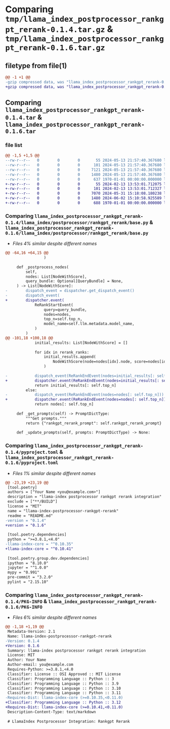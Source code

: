 # Comparing `tmp/llama_index_postprocessor_rankgpt_rerank-0.1.4.tar.gz` & `tmp/llama_index_postprocessor_rankgpt_rerank-0.1.6.tar.gz`

## filetype from file(1)

```diff
@@ -1 +1 @@
-gzip compressed data, was "llama_index_postprocessor_rankgpt_rerank-0.1.4.tar", max compression
+gzip compressed data, was "llama_index_postprocessor_rankgpt_rerank-0.1.6.tar", max compression
```

## Comparing `llama_index_postprocessor_rankgpt_rerank-0.1.4.tar` & `llama_index_postprocessor_rankgpt_rerank-0.1.6.tar`

### file list

```diff
@@ -1,5 +1,5 @@
--rw-r--r--   0        0        0       55 2024-05-13 21:57:40.367680 llama_index_postprocessor_rankgpt_rerank-0.1.4/README.md
--rw-r--r--   0        0        0      101 2024-05-13 21:57:40.367680 llama_index_postprocessor_rankgpt_rerank-0.1.4/llama_index/postprocessor/rankgpt_rerank/__init__.py
--rw-r--r--   0        0        0     7121 2024-05-13 21:57:40.367680 llama_index_postprocessor_rankgpt_rerank-0.1.4/llama_index/postprocessor/rankgpt_rerank/base.py
--rw-r--r--   0        0        0     1480 2024-05-13 21:57:40.367680 llama_index_postprocessor_rankgpt_rerank-0.1.4/pyproject.toml
--rw-r--r--   0        0        0      637 1970-01-01 00:00:00.000000 llama_index_postprocessor_rankgpt_rerank-0.1.4/PKG-INFO
+-rw-r--r--   0        0        0       55 2024-02-13 13:53:01.712075 llama_index_postprocessor_rankgpt_rerank-0.1.6/README.md
+-rw-r--r--   0        0        0      101 2024-02-13 13:53:01.712327 llama_index_postprocessor_rankgpt_rerank-0.1.6/llama_index/postprocessor/rankgpt_rerank/__init__.py
+-rw-r--r--   0        0        0     7070 2024-05-31 15:18:08.180238 llama_index_postprocessor_rankgpt_rerank-0.1.6/llama_index/postprocessor/rankgpt_rerank/base.py
+-rw-r--r--   0        0        0     1480 2024-06-02 15:10:58.925589 llama_index_postprocessor_rankgpt_rerank-0.1.6/pyproject.toml
+-rw-r--r--   0        0        0      688 1970-01-01 00:00:00.000000 llama_index_postprocessor_rankgpt_rerank-0.1.6/PKG-INFO
```

### Comparing `llama_index_postprocessor_rankgpt_rerank-0.1.4/llama_index/postprocessor/rankgpt_rerank/base.py` & `llama_index_postprocessor_rankgpt_rerank-0.1.6/llama_index/postprocessor/rankgpt_rerank/base.py`

 * *Files 4% similar despite different names*

```diff
@@ -64,16 +64,15 @@
                 )
 
     def _postprocess_nodes(
         self,
         nodes: List[NodeWithScore],
         query_bundle: Optional[QueryBundle] = None,
     ) -> List[NodeWithScore]:
-        dispatch_event = dispatcher.get_dispatch_event()
-        dispatch_event(
+        dispatcher.event(
             ReRankStartEvent(
                 query=query_bundle,
                 nodes=nodes,
                 top_n=self.top_n,
                 model_name=self.llm.metadata.model_name,
             )
         )
@@ -101,18 +100,18 @@
             initial_results: List[NodeWithScore] = []
 
             for idx in rerank_ranks:
                 initial_results.append(
                     NodeWithScore(node=nodes[idx].node, score=nodes[idx].score)
                 )
 
-            dispatch_event(ReRankEndEvent(nodes=initial_results[: self.top_n]))
+            dispatcher.event(ReRankEndEvent(nodes=initial_results[: self.top_n]))
             return initial_results[: self.top_n]
         else:
-            dispatch_event(ReRankEndEvent(nodes=nodes[: self.top_n]))
+            dispatcher.event(ReRankEndEvent(nodes=nodes[: self.top_n]))
             return nodes[: self.top_n]
 
     def _get_prompts(self) -> PromptDictType:
         """Get prompts."""
         return {"rankgpt_rerank_prompt": self.rankgpt_rerank_prompt}
 
     def _update_prompts(self, prompts: PromptDictType) -> None:
```

### Comparing `llama_index_postprocessor_rankgpt_rerank-0.1.4/pyproject.toml` & `llama_index_postprocessor_rankgpt_rerank-0.1.6/pyproject.toml`

 * *Files 1% similar despite different names*

```diff
@@ -23,19 +23,19 @@
 [tool.poetry]
 authors = ["Your Name <you@example.com>"]
 description = "llama-index postprocessor rankgpt rerank integration"
 exclude = ["**/BUILD"]
 license = "MIT"
 name = "llama-index-postprocessor-rankgpt-rerank"
 readme = "README.md"
-version = "0.1.4"
+version = "0.1.6"
 
 [tool.poetry.dependencies]
 python = ">=3.8.1,<4.0"
-llama-index-core = "^0.10.35"
+llama-index-core = "^0.10.41"
 
 [tool.poetry.group.dev.dependencies]
 ipython = "8.10.0"
 jupyter = "^1.0.0"
 mypy = "0.991"
 pre-commit = "3.2.0"
 pylint = "2.15.10"
```

### Comparing `llama_index_postprocessor_rankgpt_rerank-0.1.4/PKG-INFO` & `llama_index_postprocessor_rankgpt_rerank-0.1.6/PKG-INFO`

 * *Files 6% similar despite different names*

```diff
@@ -1,18 +1,19 @@
 Metadata-Version: 2.1
 Name: llama-index-postprocessor-rankgpt-rerank
-Version: 0.1.4
+Version: 0.1.6
 Summary: llama-index postprocessor rankgpt rerank integration
 License: MIT
 Author: Your Name
 Author-email: you@example.com
 Requires-Python: >=3.8.1,<4.0
 Classifier: License :: OSI Approved :: MIT License
 Classifier: Programming Language :: Python :: 3
 Classifier: Programming Language :: Python :: 3.9
 Classifier: Programming Language :: Python :: 3.10
 Classifier: Programming Language :: Python :: 3.11
-Requires-Dist: llama-index-core (>=0.10.35,<0.11.0)
+Classifier: Programming Language :: Python :: 3.12
+Requires-Dist: llama-index-core (>=0.10.41,<0.11.0)
 Description-Content-Type: text/markdown
 
 # LlamaIndex Postprocessor Integration: Rankgpt Rerank
```

